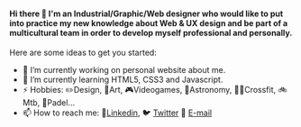 #### Hi there 👋 I'm an Industrial/Graphic/Web designer who would like to put into practice my new knowledge about Web & UX design and be part of a multicultural team in order to develop myself professional and personally. 




Here are some ideas to get you started:

- :wrench: I’m currently working on personal website about me.
- 🌱 I’m currently learning HTML5, CSS3 and Javascript.
- ⚡ Hobbies: ✏️Design, 🎨Art, 🎮Videogames, 🔭Astronomy, 🏋️‍♂️Crossfit, 🚲Mtb, 🎾Padel...
- 📫 How to reach me: :blue_book:[Linkedin](https://www.linkedin.com/in/gonzalo-soriano-franc%C3%A9s-522392130/),  :bird: [Twitter](https://twitter.com/g0nz4l0_) 📧 [E-mail](mailto:gonzalosofran@hotmail.com)

<!-- - - 👯 I’m looking to collaborate on ...
- 🤔 I’m looking for help with ... -->
<!-- - 😄 Pronouns: ...
- ⚡ Hobbies: ... --> 

